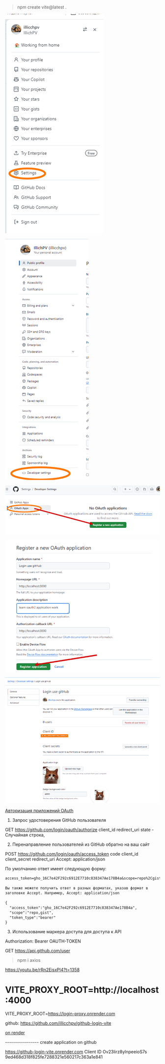 >npm create vite@latest .

![alt text](image.png)

![alt text](image-1.png)

![alt text](image-2.png)

![alt text](image-3.png)

![alt text](image-4.png)

[Авторизация приложений OAuth](https://docs.github.com/ru/apps/oauth-apps/building-oauth-apps/authorizing-oauth-apps)

1. Запрос удостоверения GitHub пользователя

  GET https://github.com/login/oauth/authorize
  client_id
  redirect_uri
  state - Случайная строка,

2. Перенаправление пользователей из GitHub обратно на ваш сайт

  POST https://github.com/login/oauth/access_token
  code
  client_id
  client_secret
  redirect_uri
    Accept: application/json

По умолчанию ответ имеет следующую форму: 

    access_token=gho_16C7e42F292c6912E7710c838347Ae178B4a&scope=repo%2Cgist&token_type=bearer

    Вы также можете получить ответ в разных форматах, указав формат в заголовке Accept. Например, Accept: application/json

    {
      "access_token":"gho_16C7e42F292c6912E7710c838347Ae178B4a",
      "scope":"repo,gist",
      "token_type":"bearer"
    }

3. Использование маркера доступа для доступа к API

Authorization: Bearer OAUTH-TOKEN

GET https://api.github.com/user


>npm i axios


https://youtu.be/rRn2EisxPl4?t=1358

# VITE_PROXY_ROOT=http://localhost:4000
VITE_PROXY_ROOT=https://login-proxy.onrender.com

github:
https://github.com/illicchpv/github-login-vite


[on render](https://github-login-vite.onrender.com)

----------------- create application on github

https://github-login-vite.onrender.com
Client ID
Ov23lirz8ylnpeeioS7s
9ed468d318f825fe7288321e560217c363a1e841
